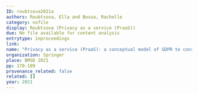 ```yaml
---
ID: roubtsova2021a
authors: Roubtsova, Ella and Bosua, Rachelle
category: nofile
display: Roubtsova (Privacy as a service (PraaS))
due: No file available for content analysis
entrytype: inproceedings
link: 
name: "Privacy as a service (PraaS): a conceptual model of GDPR to construct privacy services"
organization: Springer
place: BMSD 2021
pp: 170-189
provenance_related: false
related: []
year: 2021
---
```

